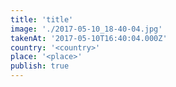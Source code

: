 ```yaml
---
title: 'title'
image: './2017-05-10_18-40-04.jpg'
takenAt: '2017-05-10T16:40:04.000Z'
country: '<country>'
place: '<place>'
publish: true
---
```

